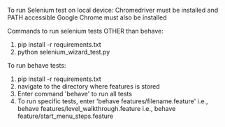 To run Selenium test on local device:
  Chromedriver must be installed and PATH accessible 
  Google Chrome must also be installed 

  Commands to run selenium tests OTHER than behave:
  1. pip install -r requirements.txt 
  2. python selenium_wizard_test.py 

  To run behave tests:
  1. pip install -r requirements.txt 
  2. navigate to the directory where features is stored 
  3. Enter command 'behave' to run all tests
  4. To run specific tests, enter 'behave features/filename.feature'
     i.e., behave features/level_walkthrough.feature
     i.e., behave feature/start_menu_steps.feature

